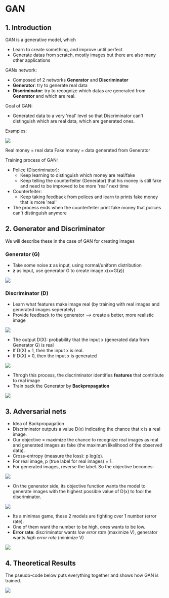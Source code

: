 # GAN
## 1. Introduction
GAN is a generative model, which
- Learn to create something, and improve until perfect
- Generate datas from scratch, mostly images but there are also many other applications

GANs network:
- Composed of 2 networks **Generator** and **Discriminator**
- **Generator**: try to generate real data
- **Discriminator**: try to recognize which datas are generated from **Generator** and which are real.

Goal of GAN:
* Generated data to a very 'real' level so that Discriminator can't distinguish which are real data, which are generated ones.

Examples:

![](https://i1.wp.com/nttuan8.com/wp-content/uploads/2019/11/1-1.png?resize=768%2C510&ssl=1)

Real money = real data 
Fake money = data generated from Generator

Training process of GAN:
* Police (Discriminator): 
    * Keep learning to distinguish which money are real/fake
    * Keep telling the counterfeiter (Generator) that his money is still fake and need to be improved to be more 'real' next time
* Counterfeiter: 
    * Keep taking feedback from polices and learn to prints fake money that is more 'real'
* The process ends when the counterfeiter print fake money that polices can't distinguish anymore

## 2. Generator and Discriminator 
We will describe these in the case of GAN for creating images
### Generator (G)
* Take some noise **z** as input, using normal/uniform distribution
* **z** as input, use generator G to create image x(x=G(**z**))

![](https://miro.medium.com/max/1400/1*8TTaFyyh_WyKWE--H-Pl0A.jpeg)

### Discriminator (D)
* Learn what features make image real (by training with real images and generated images seperately)
* Provide feedback to the generator --> create a better, more realistic image


![](https://miro.medium.com/max/1400/1*9qW0I-2M6qKGBwifhnPKPQ.png)

* The output D(X): probability that the input x (generated data from Generator G) is real
* If D(X) = 1, then the input x is real.
* If D(X) = 0, then the input x is generated

![](https://miro.medium.com/max/1400/1*_uFUaxXIEjCDm_UTzbyleA.png)

* Throgh this process, the discriminator identifies **features** that contribute to real image
* Train back the Generator by **Backpropagation**

![](https://miro.medium.com/max/1400/1*roO-E4KTolB-wttrs-u16g.jpeg)

## 3. Adversarial nets
* Idea of Backpropagation
* Discriminator outputs a value D(x) indicating the chance that x is a real image. 
* Our objective = maximize the chance to recognize real images as real and generated images as fake (the maximum likelihood of the observed data). 
* Cross-entropy (measure the loss): p log(q). 
* For real image, p (true label for real images) = 1. 
* For generated images, reverse the label. So the objective becomes:

![](https://miro.medium.com/max/1400/1*4xAHMaUGXeOQnNJhzjq-4Q.jpeg)

* On the generator side, its objective function wants the model to generate images with the highest possible value of D(x) to fool the discriminator.

![](https://miro.medium.com/max/1400/1*n235XEigXKL3ktL08d-CZA.jpeg)

* Its a minimax game, these 2 models are fighting over 1 number (error rate).
* One of them want the number to be high, ones wants to be low. 
* **Error rate**: discriminator wants *low error rate* (maximize V), generator wants *high error rate* (minimize V)

![](https://miro.medium.com/max/1400/1*ihK3whUAZ_0UeK4SJicYFw.png)

## 4. Theoretical Results
The pseudo-code below puts everything together and shows how GAN is trained.

![](https://miro.medium.com/max/1400/1*hlFyF-klXQunFpmoeA89jQ.png)




















































